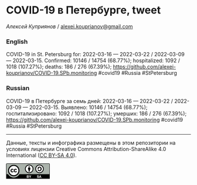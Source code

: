 COVID-19 в Петербурге, tweet
============================

*Алексей Куприянов* /
<a href="mailto:alexei.kouprianov@gmail.com" class="email">alexei.kouprianov@gmail.com</a>

### English

COVID-19 in St. Petersburg for: 2022-03-16 — 2022-03-22 / 2022-03-09 —
2022-03-15. Сonfirmed: 10146 / 14754 (68.77%); hospitalized: 1092 / 1018
(107.27%); deaths: 186 / 276 (67.39%);
<a href="https://github.com/alexei-kouprianov/COVID-19.SPb.monitoring" class="uri">https://github.com/alexei-kouprianov/COVID-19.SPb.monitoring</a>
\#covid19 \#Russia \#StPetersburg

### Russian

COVID-19 в Петербурге за семь дней: 2022-03-16 — 2022-03-22 / 2022-03-09
— 2022-03-15. Выявлено: 10146 / 14754 (68.77%); госпитализировано: 1092
/ 1018 (107.27%); умерших: 186 / 276 (67.39%);
<a href="https://github.com/alexei-kouprianov/COVID-19.SPb.monitoring" class="uri">https://github.com/alexei-kouprianov/COVID-19.SPb.monitoring</a>
\#covid19 \#Russia \#StPetersburg

------------------------------------------------------------------------

Данные, тексты и инфографика размещены в этом репозитории на условиях
лицензии Creative Commons Attribution-ShareAlike 4.0 International ([CC
BY-SA 4.0](https://creativecommons.org/licenses/by-sa/4.0/)).

![](../misc/CC-BY-SA-icon.png "CC-BY-SA")
